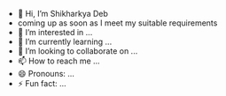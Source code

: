 - 👋 Hi, I’m Shikharkya Deb
- coming up as soon as I meet my suitable requirements
- 👀 I’m interested in ...
- 🌱 I’m currently learning ...
- 💞️ I’m looking to collaborate on ...
- 📫 How to reach me ...
- 😄 Pronouns: ...
- ⚡ Fun fact: ...

<!---
shikharkyadesultory/shikharkyadesultory is a ✨ special ✨ repository because its `README.md` (this file) appears on your GitHub profile.
You can click the Preview link to take a look at your changes.
--->
